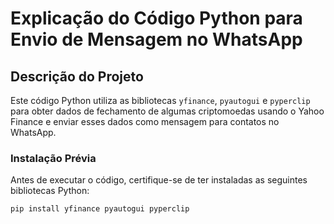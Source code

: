 # Explicação do Código Python para Envio de Mensagem no WhatsApp

## Descrição do Projeto

Este código Python utiliza as bibliotecas `yfinance`, `pyautogui` e `pyperclip` para obter dados de fechamento de algumas criptomoedas usando o Yahoo Finance e enviar esses dados como mensagem para contatos no WhatsApp.

### Instalação Prévia

Antes de executar o código, certifique-se de ter instaladas as seguintes bibliotecas Python:

```bash
pip install yfinance pyautogui pyperclip
